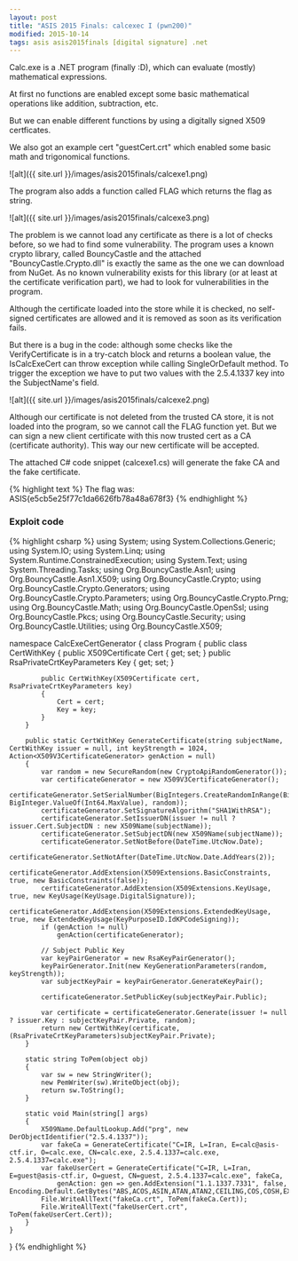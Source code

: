 ```yaml
---
layout: post
title: "ASIS 2015 Finals: calcexec I (pwn200)"
modified: 2015-10-14
tags: asis asis2015finals [digital signature] .net
---
```


Calc.exe is a .NET program (finally :D), which can evaluate (mostly) mathematical expressions.

At first no functions are enabled except some basic mathematical operations like addition, subtraction, etc.

But we can enable different functions by using a digitally signed X509 certficates.

We also got an example cert "guestCert.crt" which enabled some basic math and trigonomical functions.

![alt]({{ site.url }}/images/asis2015finals/calcexe1.png)

The program also adds a function called FLAG which returns the flag as string.

![alt]({{ site.url }}/images/asis2015finals/calcexe3.png)

The problem is we cannot load any certificate as there is a lot of checks before, so we had to find some vulnerability. The program uses a known crypto library, called BouncyCastle and the attached "BouncyCastle.Crypto.dll" is exactly the same as the one we can download from NuGet. As no known vulnerability exists for this library (or at least at the certificate verification part), we had to look for vulnerabilities in the program.

Although the certificate loaded into the store while it is checked, no self-signed certificates are allowed and it is removed as soon as its verification fails.

But there is a bug in the code: although some checks like the VerifyCertificate is in a try-catch block and returns a boolean value, the IsCalcExeCert can throw exception while calling SingleOrDefault method. To trigger the exception we have to put two values with the 2.5.4.1337 key into the SubjectName's field.

![alt]({{ site.url }}/images/asis2015finals/calcexe2.png)

Although our certificate is not deleted from the trusted CA store, it is not loaded into the program, so we cannot call the FLAG function yet. But we can sign a new client certificate with this now trusted cert as a CA (certificate authority). This way our new certificate will be accepted.

The attached C# code snippet (calcexe1.cs) will generate the fake CA and the fake certificate.

{% highlight text %}
The flag was: ASIS{e5cb5e25f77c1da6626fb78a48a678f3}
{% endhighlight %}

### Exploit code

{% highlight csharp %}
using System;
using System.Collections.Generic;
using System.IO;
using System.Linq;
using System.Runtime.ConstrainedExecution;
using System.Text;
using System.Threading.Tasks;
using Org.BouncyCastle.Asn1;
using Org.BouncyCastle.Asn1.X509;
using Org.BouncyCastle.Crypto;
using Org.BouncyCastle.Crypto.Generators;
using Org.BouncyCastle.Crypto.Parameters;
using Org.BouncyCastle.Crypto.Prng;
using Org.BouncyCastle.Math;
using Org.BouncyCastle.OpenSsl;
using Org.BouncyCastle.Pkcs;
using Org.BouncyCastle.Security;
using Org.BouncyCastle.Utilities;
using Org.BouncyCastle.X509;

namespace CalcExeCertGenerator
{
    class Program
    {
        public class CertWithKey
        {
            public X509Certificate Cert { get; set; }
            public RsaPrivateCrtKeyParameters Key { get; set; }

            public CertWithKey(X509Certificate cert, RsaPrivateCrtKeyParameters key)
            {
                Cert = cert;
                Key = key;
            }
        }

        public static CertWithKey GenerateCertificate(string subjectName, CertWithKey issuer = null, int keyStrength = 1024, Action<X509V3CertificateGenerator> genAction = null)
        {
            var random = new SecureRandom(new CryptoApiRandomGenerator());
            var certificateGenerator = new X509V3CertificateGenerator();
            certificateGenerator.SetSerialNumber(BigIntegers.CreateRandomInRange(BigInteger.One, BigInteger.ValueOf(Int64.MaxValue), random));
            certificateGenerator.SetSignatureAlgorithm("SHA1WithRSA");
            certificateGenerator.SetIssuerDN(issuer != null ? issuer.Cert.SubjectDN : new X509Name(subjectName));
            certificateGenerator.SetSubjectDN(new X509Name(subjectName));
            certificateGenerator.SetNotBefore(DateTime.UtcNow.Date);
            certificateGenerator.SetNotAfter(DateTime.UtcNow.Date.AddYears(2));
            certificateGenerator.AddExtension(X509Extensions.BasicConstraints, true, new BasicConstraints(false));
            certificateGenerator.AddExtension(X509Extensions.KeyUsage, true, new KeyUsage(KeyUsage.DigitalSignature));
            certificateGenerator.AddExtension(X509Extensions.ExtendedKeyUsage, true, new ExtendedKeyUsage(KeyPurposeID.IdKPCodeSigning));
            if (genAction != null)
                genAction(certificateGenerator);

            // Subject Public Key
            var keyPairGenerator = new RsaKeyPairGenerator();
            keyPairGenerator.Init(new KeyGenerationParameters(random, keyStrength));
            var subjectKeyPair = keyPairGenerator.GenerateKeyPair();

            certificateGenerator.SetPublicKey(subjectKeyPair.Public);

            var certificate = certificateGenerator.Generate(issuer != null ? issuer.Key : subjectKeyPair.Private, random);
            return new CertWithKey(certificate, (RsaPrivateCrtKeyParameters)subjectKeyPair.Private);
        }

        static string ToPem(object obj)
        {
            var sw = new StringWriter();
            new PemWriter(sw).WriteObject(obj);
            return sw.ToString();
        }

        static void Main(string[] args)
        {
            X509Name.DefaultLookup.Add("prg", new DerObjectIdentifier("2.5.4.1337"));
            var fakeCa = GenerateCertificate("C=IR, L=Iran, E=calc@asis-ctf.ir, O=calc.exe, CN=calc.exe, 2.5.4.1337=calc.exe, 2.5.4.1337=calc.exe");
            var fakeUserCert = GenerateCertificate("C=IR, L=Iran, E=guest@asis-ctf.ir, O=guest, CN=guest, 2.5.4.1337=calc.exe", fakeCa,
                genAction: gen => gen.AddExtension("1.1.1337.7331", false, Encoding.Default.GetBytes("ABS,ACOS,ASIN,ATAN,ATAN2,CEILING,COS,COSH,EXP,FLOOR,FLAG,INT,LN,LOG,LOG10,PI,POWER,RAND,RANDBETWEEN,SIGN,SIN,SINH,SQRT,SUM,SUMIF,TAN,TANH,TRUNC,READ,WRITE")));
            File.WriteAllText("fakeCa.crt", ToPem(fakeCa.Cert));
            File.WriteAllText("fakeUserCert.crt", ToPem(fakeUserCert.Cert));
        }
    }
}
{% endhighlight %}